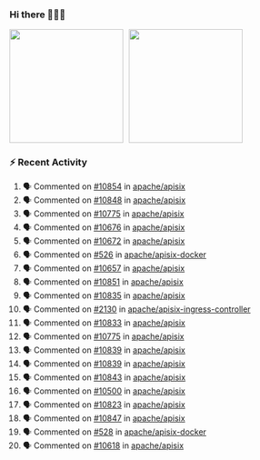 ### Hi there 👋👋👋

<div style="display: flex; gap: 10px;">
  <img height="200px" src="https://github-readme-stats.vercel.app/api?username=Vacant2333&show_icons=true&theme=flag-india&count_private=true&hide_rank=true&include_all_commits=true">
  <img height="200px" src="https://github-readme-stats.vercel.app/api/top-langs/?username=Vacant2333&layout=donut">
</div>

### :zap: Recent Activity

<!--START_SECTION:activity-->
1. 🗣 Commented on [#10854](https://github.com/apache/apisix/pull/10854#issuecomment-1900307730) in [apache/apisix](https://github.com/apache/apisix)
2. 🗣 Commented on [#10848](https://github.com/apache/apisix/issues/10848#issuecomment-1900299616) in [apache/apisix](https://github.com/apache/apisix)
3. 🗣 Commented on [#10775](https://github.com/apache/apisix/issues/10775#issuecomment-1900295324) in [apache/apisix](https://github.com/apache/apisix)
4. 🗣 Commented on [#10676](https://github.com/apache/apisix/issues/10676#issuecomment-1899974819) in [apache/apisix](https://github.com/apache/apisix)
5. 🗣 Commented on [#10672](https://github.com/apache/apisix/issues/10672#issuecomment-1899967270) in [apache/apisix](https://github.com/apache/apisix)
6. 🗣 Commented on [#526](https://github.com/apache/apisix-docker/issues/526#issuecomment-1899827099) in [apache/apisix-docker](https://github.com/apache/apisix-docker)
7. 🗣 Commented on [#10657](https://github.com/apache/apisix/issues/10657#issuecomment-1899621006) in [apache/apisix](https://github.com/apache/apisix)
8. 🗣 Commented on [#10851](https://github.com/apache/apisix/pull/10851#issuecomment-1899554809) in [apache/apisix](https://github.com/apache/apisix)
9. 🗣 Commented on [#10835](https://github.com/apache/apisix/issues/10835#issuecomment-1899545294) in [apache/apisix](https://github.com/apache/apisix)
10. 🗣 Commented on [#2130](https://github.com/apache/apisix-ingress-controller/issues/2130#issuecomment-1898453924) in [apache/apisix-ingress-controller](https://github.com/apache/apisix-ingress-controller)
11. 🗣 Commented on [#10833](https://github.com/apache/apisix/issues/10833#issuecomment-1898439570) in [apache/apisix](https://github.com/apache/apisix)
12. 🗣 Commented on [#10775](https://github.com/apache/apisix/issues/10775#issuecomment-1898437609) in [apache/apisix](https://github.com/apache/apisix)
13. 🗣 Commented on [#10839](https://github.com/apache/apisix/pull/10839#issuecomment-1898411485) in [apache/apisix](https://github.com/apache/apisix)
14. 🗣 Commented on [#10839](https://github.com/apache/apisix/pull/10839#issuecomment-1898307474) in [apache/apisix](https://github.com/apache/apisix)
15. 🗣 Commented on [#10843](https://github.com/apache/apisix/pull/10843#issuecomment-1898298209) in [apache/apisix](https://github.com/apache/apisix)
16. 🗣 Commented on [#10500](https://github.com/apache/apisix/issues/10500#issuecomment-1898288646) in [apache/apisix](https://github.com/apache/apisix)
17. 🗣 Commented on [#10823](https://github.com/apache/apisix/issues/10823#issuecomment-1898102378) in [apache/apisix](https://github.com/apache/apisix)
18. 🗣 Commented on [#10847](https://github.com/apache/apisix/issues/10847#issuecomment-1898096767) in [apache/apisix](https://github.com/apache/apisix)
19. 🗣 Commented on [#528](https://github.com/apache/apisix-docker/issues/528#issuecomment-1897925719) in [apache/apisix-docker](https://github.com/apache/apisix-docker)
20. 🗣 Commented on [#10618](https://github.com/apache/apisix/issues/10618#issuecomment-1897918547) in [apache/apisix](https://github.com/apache/apisix)
<!--END_SECTION:activity-->

